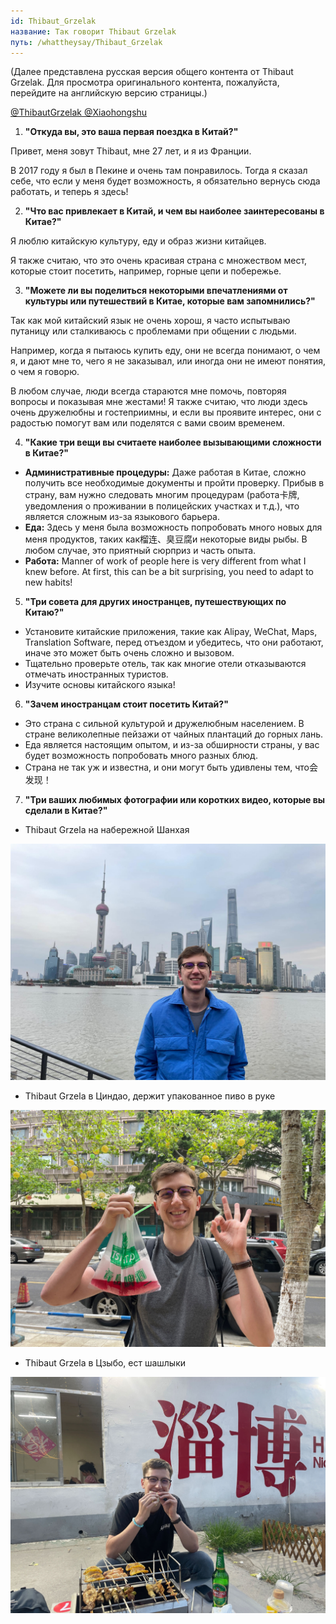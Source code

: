 ```yaml
---
id: Thibaut_Grzelak
название: Так говорит Thibaut Grzelak
путь: /whattheysay/Thibaut_Grzelak
---
```


(Далее представлена русская версия общего контента от Thibaut Grzelak. Для просмотра оригинального контента, пожалуйста, перейдите на английскую версию страницы.)

[@ThibautGrzelak @Xiaohongshu](https://www.xiaohongshu.com/user/profile/650068660000000004026a3c)   

1. **"Откуда вы, это ваша первая поездка в Китай?"**

Привет, меня зовут Thibaut, мне 27 лет, и я из Франции.

В 2017 году я был в Пекине и очень там понравилось. Тогда я сказал себе, что если у меня будет возможность, я обязательно вернусь сюда работать, и теперь я здесь!

2. **"Что вас привлекает в Китай, и чем вы наиболее заинтересованы в Китае?"**

Я люблю китайскую культуру, еду и образ жизни китайцев.

Я также считаю, что это очень красивая страна с множеством мест, которые стоит посетить, например, горные цепи и побережье.

3. **"Можете ли вы поделиться некоторыми впечатлениями от культуры или путешествий в Китае, которые вам запомнились?"**

Так как мой китайский язык не очень хорош, я часто испытываю путаницу или сталкиваюсь с проблемами при общении с людьми.

Например, когда я пытаюсь купить еду, они не всегда понимают, о чем я, и дают мне то, чего я не заказывал, или иногда они не имеют понятия, о чем я говорю.

В любом случае, люди всегда стараются мне помочь, повторяя вопросы и показывая мне жестами! Я также считаю, что люди здесь очень дружелюбны и гостеприимны, и если вы проявите интерес, они с радостью помогут вам или поделятся с вами своим временем.

4. **"Какие три вещи вы считаете наиболее вызывающими сложности в Китае?"**

* **Административные процедуры:** Даже работая в Китае, сложно получить все необходимые документы и пройти проверку. Прибыв в страну, вам нужно следовать многим процедурам (работа卡牌, уведомления о проживании в полицейских участках и т.д.), что является сложным из-за языкового барьера.
* **Еда:** Здесь у меня была возможность попробовать много новых для меня продуктов, таких как榴连、臭豆腐и некоторые виды рыбы. В любом случае, это приятный сюрприз и часть опыта.
* **Работа:** Мanner of work of people here is very different from what I knew before. At first, this can be a bit surprising, you need to adapt to new habits!

5. **"Три совета для других иностранцев, путешествующих по Китаю?"**

* Установите китайские приложения, такие как Alipay, WeChat, Maps, Translation Software, перед отъездом и убедитесь, что они работают, иначе это может быть очень сложно и вызовом.
* Тщательно проверьте отель, так как многие отели отказываются отмечать иностранных туристов.
* Изучите основы китайского языка!

6. **"Зачем иностранцам стоит посетить Китай?"**

* Это страна с сильной культурой и дружелюбным населением. В стране великолепные пейзажи от чайных плантаций до горных лань.
* Еда является настоящим опытом, и из-за обширности страны, у вас будет возможность попробовать много разных блюд.
* Страна не так уж и известна, и они могут быть удивлены тем, что会发现！

7. **"Три ваших любимых фотографии или коротких видео, которые вы сделали в Китае?"**

* Thibaut Grzela на набережной Шанхая

![Thibaut_Grzelak_1](./img/Thibaut_Grzelak/Thibaut_Grzelak_1.png)

* Thibaut Grzela в Циндао, держит упакованное пиво в руке

![Thibaut_Grzelak_2](./img/Thibaut_Grzelak/Thibaut_Grzelak_2.png)

* Thibaut Grzela в Цзыбо, ест шашлыки

![Thibaut_Grzelak_3](./img/Thibaut_Grzelak/Thibaut_Grzelak_3.png)